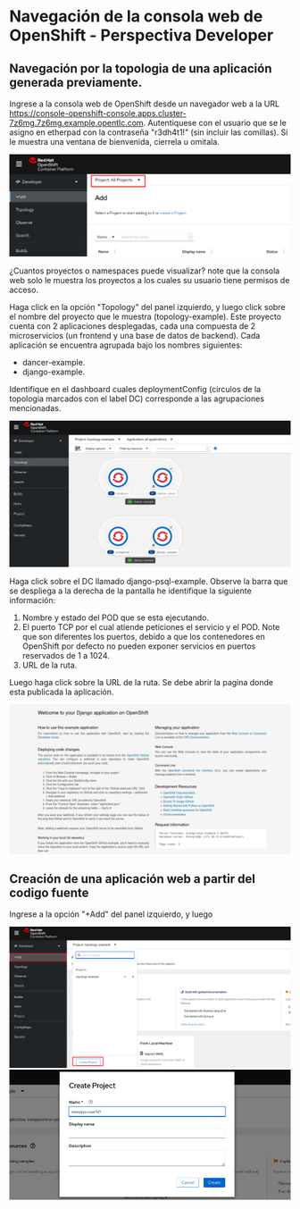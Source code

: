 # Navegación de la consola web de OpenShift - Perspectiva Developer

## Navegación por la topologia de una aplicación generada previamente.

Ingrese a la consola web de OpenShift desde un navegador web a la URL https://console-openshift-console.apps.cluster-7z6mg.7z6mg.example.opentlc.com. Autentiquese con el usuario que se le asigno en etherpad con la contraseña "r3dh4t1!" (sin incluir las comillas). Si le muestra una ventana de bienvenida, cierrela u omitala. 

![alt text](images/all_projects.png?raw=true)

¿Cuantos proyectos o namespaces puede visualizar? note que la consola web solo le muestra los proyectos a los cuales su usuario tiene permisos de acceso.

Haga click en la opción "Topology" del panel izquierdo, y luego click sobre el nombre del proyecto que le muestra (topology-example). Este proyecto cuenta con 2 aplicaciones desplegadas, cada una compuesta de 2 microservicios (un frontend y una base de datos de backend). Cada aplicación se encuentra agrupada bajo los nombres siguientes:
* dancer-example.
* django-example. 

Identifique en el dashboard cuales deploymentConfig (circulos de la topologia marcados con el label DC) corresponde a las agrupaciones mencionadas.

![alt text](images/topology.png?raw=true)

Haga click sobre el DC llamado django-psql-example. Observe la barra que se despliega a la derecha de la pantalla he identifique la siguiente información:
1. Nombre y estado del POD que se esta ejecutando.
2. El puerto TCP por el cual atiende peticiones el servicio y el POD. Note que son diferentes los puertos, debido a que los contenedores en OpenShift por defecto no pueden exponer servicios en puertos reservados de 1 a 1024.
3. URL de la ruta.

Luego haga click sobre la URL de la ruta. Se debe abrir la pagina donde esta publicada la aplicación.

![alt text](images/app_example.png?raw=true)

## Creación de una aplicación web a partir del codigo fuente

Ingrese a la opción "+Add" del panel izquierdo, y luego  

![alt text](images/create_project.png?raw=true)
![alt text](images/new_project.png?raw=true)


